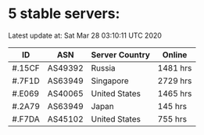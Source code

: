 # 5 stable servers:

Latest update at: Sat Mar 28 03:10:11 UTC 2020

| ID | ASN | Server Country | Online |
| -- | --- | -------------- | ------ |
| #.15CF | AS49392 | Russia | 1481 hrs |
| #.7F1D | AS63949 | Singapore | 2729 hrs |
| #.E069 | AS40065 | United States | 1465 hrs |
| #.2A79 | AS63949 | Japan | 145 hrs |
| #.F7DA | AS45102 | United States | 755 hrs |


